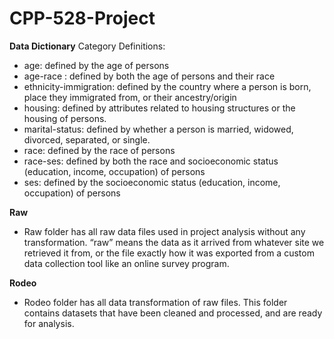 # CPP-528-Project
**Data Dictionary**
Category Definitions:
  * age: defined by the age of persons
  * age-race : defined by both the age of persons and their race
  * ethnicity-immigration: defined by the country where a person is born, place they immigrated from, or their ancestry/origin 
  * housing: defined by attributes related to housing structures or the housing of persons. 
  * marital-status: defined by whether a person is married, widowed, divorced, separated, or single. 
  * race: defined by the race of persons
  * race-ses: defined by both the race and socioeconomic status (education, income, occupation) of persons
  * ses: defined by the socioeconomic status (education, income, occupation) of persons 

**Raw**
 * Raw folder has all raw data files used in project analysis without any transformation. “raw” means the data as it arrived from whatever site we retrieved it from, or the file exactly how it was exported from a custom data collection tool like an online survey program.

**Rodeo**
 * Rodeo folder has all data transformation of raw files. This folder contains datasets that have been cleaned and processed, and are ready for analysis. 
  
